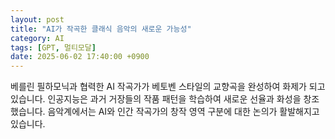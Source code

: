 ```yaml
---
layout: post
title: "AI가 작곡한 클래식 음악의 새로운 가능성"
category: AI
tags: [GPT, 멀티모달]
date: 2025-06-02 17:40:00 +0900
---
```


베를린 필하모닉과 협력한 AI 작곡가가 베토벤 스타일의 교향곡을 완성하여 화제가 되고 있습니다. 인공지능은 과거 거장들의 작품 패턴을 학습하여 새로운 선율과 화성을 창조했습니다. 음악계에서는 AI와 인간 작곡가의 창작 영역 구분에 대한 논의가 활발해지고 있습니다.